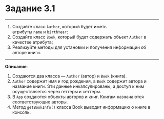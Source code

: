 # Задание 3.1
***
1. Создайте класс `Author`, который будет иметь атрибуты `name` и `birthYear`;
2. Cоздайте класс `Book`, который будет содержать объект `Author` в качестве атрибута;
3. Реализуйте методы для установки и получения информации об авторе книги.
***
**Описание**:
1. Создаются два класса — `Author` (автор) и `Book` (книга).
2. `Author` содержит имя и год рождения, а `Book` содержит автора и название книги. Эти данные инкапсулированы, а доступ к ним осуществляется через геттеры и сеттеры.
3. В `App` создаются объекты авторов и книг. Книгам назначаются соответствующие авторы.
4. Метод `getBookInfo()` класса Book выводит информацию о книге в консоль.
